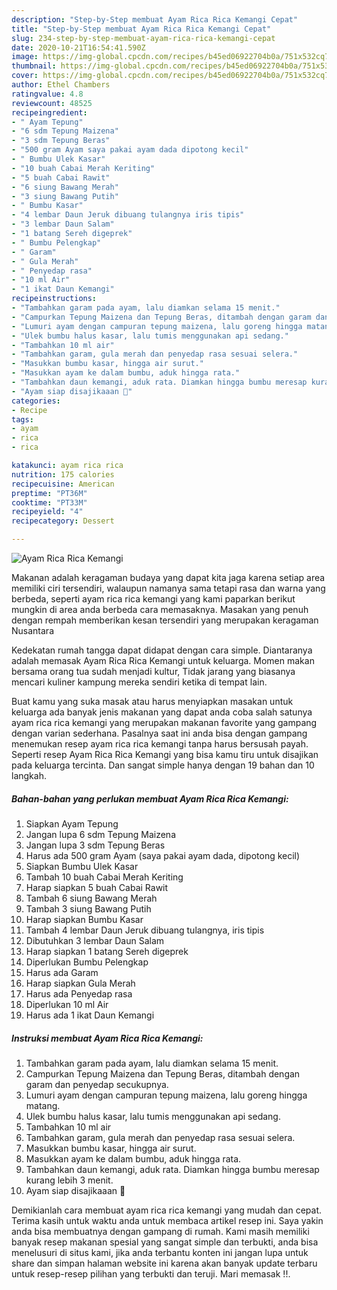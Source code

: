 ```yaml
---
description: "Step-by-Step membuat Ayam Rica Rica Kemangi Cepat"
title: "Step-by-Step membuat Ayam Rica Rica Kemangi Cepat"
slug: 234-step-by-step-membuat-ayam-rica-rica-kemangi-cepat
date: 2020-10-21T16:54:41.590Z
image: https://img-global.cpcdn.com/recipes/b45ed06922704b0a/751x532cq70/ayam-rica-rica-kemangi-foto-resep-utama.jpg
thumbnail: https://img-global.cpcdn.com/recipes/b45ed06922704b0a/751x532cq70/ayam-rica-rica-kemangi-foto-resep-utama.jpg
cover: https://img-global.cpcdn.com/recipes/b45ed06922704b0a/751x532cq70/ayam-rica-rica-kemangi-foto-resep-utama.jpg
author: Ethel Chambers
ratingvalue: 4.8
reviewcount: 48525
recipeingredient:
- " Ayam Tepung"
- "6 sdm Tepung Maizena"
- "3 sdm Tepung Beras"
- "500 gram Ayam saya pakai ayam dada dipotong kecil"
- " Bumbu Ulek Kasar"
- "10 buah Cabai Merah Keriting"
- "5 buah Cabai Rawit"
- "6 siung Bawang Merah"
- "3 siung Bawang Putih"
- " Bumbu Kasar"
- "4 lembar Daun Jeruk dibuang tulangnya iris tipis"
- "3 lembar Daun Salam"
- "1 batang Sereh digeprek"
- " Bumbu Pelengkap"
- " Garam"
- " Gula Merah"
- " Penyedap rasa"
- "10 ml Air"
- "1 ikat Daun Kemangi"
recipeinstructions:
- "Tambahkan garam pada ayam, lalu diamkan selama 15 menit."
- "Campurkan Tepung Maizena dan Tepung Beras, ditambah dengan garam dan penyedap secukupnya."
- "Lumuri ayam dengan campuran tepung maizena, lalu goreng hingga matang."
- "Ulek bumbu halus kasar, lalu tumis menggunakan api sedang."
- "Tambahkan 10 ml air"
- "Tambahkan garam, gula merah dan penyedap rasa sesuai selera."
- "Masukkan bumbu kasar, hingga air surut."
- "Masukkan ayam ke dalam bumbu, aduk hingga rata."
- "Tambahkan daun kemangi, aduk rata. Diamkan hingga bumbu meresap kurang lebih 3 menit."
- "Ayam siap disajikaaan 🎉"
categories:
- Recipe
tags:
- ayam
- rica
- rica

katakunci: ayam rica rica 
nutrition: 175 calories
recipecuisine: American
preptime: "PT36M"
cooktime: "PT33M"
recipeyield: "4"
recipecategory: Dessert

---
```



![Ayam Rica Rica Kemangi](https://img-global.cpcdn.com/recipes/b45ed06922704b0a/751x532cq70/ayam-rica-rica-kemangi-foto-resep-utama.jpg)

Makanan adalah keragaman budaya yang dapat kita jaga karena setiap area memiliki ciri tersendiri, walaupun namanya sama tetapi rasa dan warna yang berbeda, seperti ayam rica rica kemangi yang kami paparkan berikut mungkin di area anda berbeda cara memasaknya. Masakan yang penuh dengan rempah memberikan kesan tersendiri yang merupakan keragaman Nusantara



Kedekatan rumah tangga dapat didapat dengan cara simple. Diantaranya adalah memasak Ayam Rica Rica Kemangi untuk keluarga. Momen makan bersama orang tua sudah menjadi kultur, Tidak jarang yang biasanya mencari kuliner kampung mereka sendiri ketika di tempat lain.

Buat kamu yang suka masak atau harus menyiapkan masakan untuk keluarga ada banyak jenis makanan yang dapat anda coba salah satunya ayam rica rica kemangi yang merupakan makanan favorite yang gampang dengan varian sederhana. Pasalnya saat ini anda bisa dengan gampang menemukan resep ayam rica rica kemangi tanpa harus bersusah payah.
Seperti resep Ayam Rica Rica Kemangi yang bisa kamu tiru untuk disajikan pada keluarga tercinta. Dan sangat simple hanya dengan 19 bahan dan 10 langkah.


<!--inarticleads1-->

##### Bahan-bahan yang perlukan membuat Ayam Rica Rica Kemangi:

1. Siapkan  Ayam Tepung
1. Jangan lupa 6 sdm Tepung Maizena
1. Jangan lupa 3 sdm Tepung Beras
1. Harus ada 500 gram Ayam (saya pakai ayam dada, dipotong kecil)
1. Siapkan  Bumbu Ulek Kasar
1. Tambah 10 buah Cabai Merah Keriting
1. Harap siapkan 5 buah Cabai Rawit
1. Tambah 6 siung Bawang Merah
1. Tambah 3 siung Bawang Putih
1. Harap siapkan  Bumbu Kasar
1. Tambah 4 lembar Daun Jeruk dibuang tulangnya, iris tipis
1. Dibutuhkan 3 lembar Daun Salam
1. Harap siapkan 1 batang Sereh digeprek
1. Diperlukan  Bumbu Pelengkap
1. Harus ada  Garam
1. Harap siapkan  Gula Merah
1. Harus ada  Penyedap rasa
1. Diperlukan 10 ml Air
1. Harus ada 1 ikat Daun Kemangi




<!--inarticleads2-->

##### Instruksi membuat  Ayam Rica Rica Kemangi:

1. Tambahkan garam pada ayam, lalu diamkan selama 15 menit.
1. Campurkan Tepung Maizena dan Tepung Beras, ditambah dengan garam dan penyedap secukupnya.
1. Lumuri ayam dengan campuran tepung maizena, lalu goreng hingga matang.
1. Ulek bumbu halus kasar, lalu tumis menggunakan api sedang.
1. Tambahkan 10 ml air
1. Tambahkan garam, gula merah dan penyedap rasa sesuai selera.
1. Masukkan bumbu kasar, hingga air surut.
1. Masukkan ayam ke dalam bumbu, aduk hingga rata.
1. Tambahkan daun kemangi, aduk rata. Diamkan hingga bumbu meresap kurang lebih 3 menit.
1. Ayam siap disajikaaan 🎉




Demikianlah cara membuat ayam rica rica kemangi yang mudah dan cepat. Terima kasih untuk waktu anda untuk membaca artikel resep ini. Saya yakin anda bisa membuatnya dengan gampang di rumah. Kami masih memiliki banyak resep makanan spesial yang sangat simple dan terbukti, anda bisa menelusuri di situs kami, jika anda terbantu konten ini jangan lupa untuk share dan simpan halaman website ini karena akan banyak update terbaru untuk resep-resep pilihan yang terbukti dan teruji. Mari memasak !!. 
